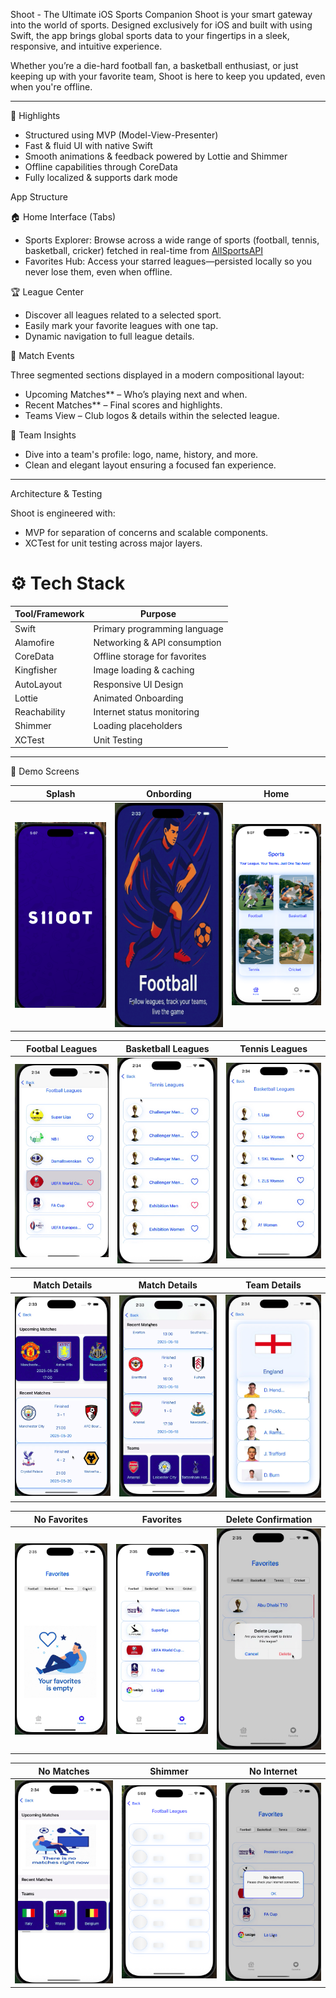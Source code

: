 Shoot - The Ultimate iOS Sports Companion
Shoot is your smart gateway into the world of sports. 
Designed exclusively for iOS and built with using Swift, the app brings global sports data to your fingertips in a sleek, responsive, and intuitive experience.

Whether you’re a die-hard football fan, a basketball enthusiast, or just keeping up with your favorite team, Shoot is here to keep you updated, even when you're offline.

---

🚀 Highlights

- Structured using MVP (Model-View-Presenter)
- Fast & fluid UI with native Swift 
- Smooth animations & feedback powered by Lottie and Shimmer
- Offline capabilities through CoreData
- Fully localized & supports dark mode


 App Structure

🏠 Home Interface (Tabs)

- Sports Explorer: Browse across a wide range of sports (football, tennis, basketball, cricker) fetched in real-time from [AllSportsAPI](https://allsportsapi.com/)
- Favorites Hub: Access your starred leagues—persisted locally so you never lose them, even when offline.

🏆 League Center

- Discover all leagues related to a selected sport.
- Easily mark your favorite leagues with one tap.
- Dynamic navigation to full league details.

📅 Match Events

Three segmented sections displayed in a modern compositional layout:
- Upcoming Matches** – Who’s playing next and when.
- Recent Matches** – Final scores and highlights.
- Teams View – Club logos & details within the selected league.

👕 Team Insights

- Dive into a team's profile: logo, name, history, and more.
- Clean and elegant layout ensuring a focused fan experience.

---
Architecture & Testing

Shoot is engineered with:
- MVP for separation of concerns and scalable components.
- XCTest for unit testing across major layers.

# ⚙️ Tech Stack

| Tool/Framework     | Purpose                          |
|--------------------|----------------------------------|
| Swift              | Primary programming language     |
| Alamofire          | Networking & API consumption     |
| CoreData           | Offline storage for favorites    |
| Kingfisher         | Image loading & caching          |
| AutoLayout         | Responsive UI Design             |
| Lottie             | Animated Onboarding              |
| Reachability       | Internet status monitoring       |
| Shimmer            | Loading placeholders             |
| XCTest             | Unit Testing                     |


---
📸 Demo Screens

| Splash | Onbording | Home |
|------|---------|--------|
| ![Home](Sports-App/Assets.xcassets/1.png) | ![Leagues](Sports-App/Assets.xcassets/2.png) | ![Events](Sports-App/Assets.xcassets/3.png) |


|  Footbal Leagues | Basketball Leagues | Tennis Leagues |
|----------|-----------|-------|
| ![Fav](Sports-App/Assets.xcassets/lfav.png)  | ![TL](Sports-App/Assets.xcassets/tl.png) | ![BL](Sports-App/Assets.xcassets/bl.png) |


| Match Details | Match Details | Team Details |
|----------|-----------|-------|
| ![FootFav](Sports-App/Assets.xcassets/6.png) | ![TL](Sports-App/Assets.xcassets/7.png) | ![BL](Sports-App/Assets.xcassets/teams.png) |


| No Favorites |  Favorites | Delete Confirmation |
|--------------|------------|---------------------|
| ![No Fav](Sports-App/Assets.xcassets/nofav.png) | ![FootFav](Sports-App/Assets.xcassets/footFav.png)  | ![Delete](Sports-App/Assets.xcassets/delete.png) |


| No Matches | Shimmer | No Internet |
|--------------|-----------|-------------|
| ![Teams](Sports-App/Assets.xcassets/nomatches.png) | ![Offline](Sports-App/Assets.xcassets/4.png)  | ![nonet](Sports-App/Assets.xcassets/nointernet.png) |

